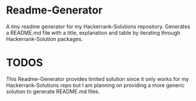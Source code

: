 # Readme-Generator

A tiny readme generator for my Hackerrank-Solutions repository.
Generates a README.md file with a title, explanation and table by iterating through Hackerrank-Solution packages.

# TODOS
This Readme-Generator provides limited solution since it only works for my Hackerrank-Solutions repo but I am planning on providing a more generic solution to generate README.md files.
